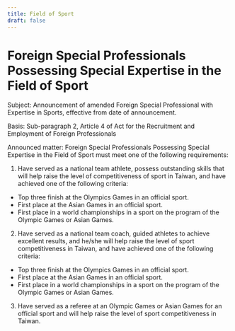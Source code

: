 ```yaml
---
title: Field of Sport
draft: false
---
```

# Foreign Special Professionals Possessing Special Expertise in the Field of Sport

Subject: Announcement of amended Foreign Special Professional with Expertise in Sports, effective from date of announcement.

Basis: Sub-paragraph 2, Article 4 of Act for the Recruitment and Employment of Foreign Professionals

Announced matter: Foreign Special Professionals Possessing Special Expertise in the Field of Sport must meet one of the following requirements:

1. Have served as a national team athlete, possess outstanding skills that will help raise the level of competitiveness of sport in Taiwan, and have achieved one of the following criteria:

* Top three finish at the Olympics Games in an official sport.
* First place at the Asian Games in an official sport. 
* First place in a world championships in a sport on the program of the Olympic Games or Asian Games.

2. Have served as a national team coach, guided athletes to achieve excellent results, and he/she will help raise the level of sport competitiveness in Taiwan, and have achieved one of the following criteria:

* Top three finish at the Olympics Games in an official sport.
* First place at the Asian Games in an official sport. 
* First place in a world championships in a sport on the program of the Olympic Games or Asian Games.

3. Have served as a referee at an Olympic Games or Asian Games for an official sport and will help raise the level of sport competitiveness in Taiwan.